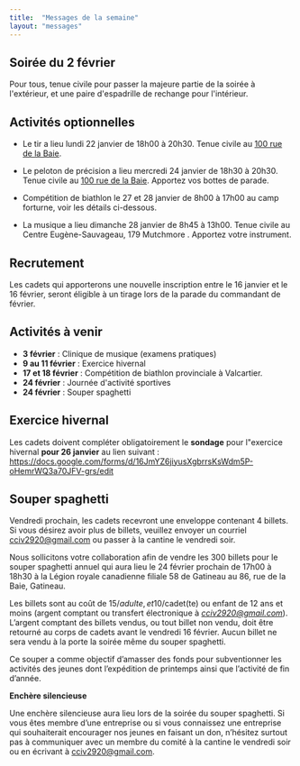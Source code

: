 ```yaml
---
title:  "Messages de la semaine"
layout: "messages"
---
```


## Soirée du 2 février

Pour tous, tenue civile pour passer la majeure partie de la soirée à l'extérieur, et une paire d'espadrille de rechange pour l'intérieur.


## Activités optionnelles

- Le tir a lieu lundi 22 janvier de 18h00 à 20h30. Tenue civile au [100 rue de la Baie](/information/comment-nous-rejoindre/).

- Le peloton de précision a lieu mercredi 24 janvier de 18h30 à 20h30. Tenue civile au [100 rue de la Baie](/information/comment-nous-rejoindre/). Apportez vos bottes de parade. 

- Compétition de biathlon le 27 et 28 janvier de 8h00 à 17h00 au camp forturne, voir les détails ci-dessous.

- La musique a lieu dimanche 28 janvier de 8h45 à 13h00. Tenue civile au Centre Eugène-Sauvageau, 179 Mutchmore . Apportez votre instrument. 


## Recrutement

Les cadets qui apporterons une nouvelle inscription entre le 16 janvier et le 16 février, seront éligible à un tirage lors de la parade du commandant de février.


## Activités à venir

- **3 février** : Clinique de musique (examens pratiques) 
- **9 au 11 février** : Exercice hivernal
- **17 et 18 février** : Compétition de biathlon provinciale à Valcartier.
- **24 février** : Journée d'activité sportives
- **24 février** : Souper spaghetti


## Exercice hivernal

Les cadets doivent compléter obligatoirement le **sondage** pour l"exercice hivernal **pour 26 janvier** au lien suivant : <https://docs.google.com/forms/d/16JmYZ6jiyusXgbrrsKsWdm5P-oHemrWQ3a70JFV-grs/edit>


## Souper spaghetti

Vendredi prochain, les cadets recevront une enveloppe contenant 4 billets. Si vous désirez avoir plus de billets, veuillez envoyer un courriel <cciv2920@gmail.com> ou passer à la cantine le vendredi soir.

Nous sollicitons votre collaboration afin de vendre les 300 billets pour le souper spaghetti annuel qui aura lieu le 24 février prochain de 17h00 à 18h30 à la Légion royale canadienne filiale 58 de Gatineau au 86, rue de la Baie, Gatineau.

Les billets sont au coût de 15$/adulte, et 10$/cadet(te) ou enfant de 12 ans et moins (argent comptant ou transfert électronique à *cciv2920@gmail.com*). L’argent comptant des billets vendus, ou tout billet non vendu, doit être retourné au corps de cadets avant le vendredi 16 février. Aucun billet ne sera vendu à la porte la soirée même du souper spaghetti.

Ce souper a comme objectif d’amasser des fonds pour subventionner les activités des jeunes dont l’expédition de printemps ainsi que l’activité de fin d’année.

**Enchère silencieuse**

Une enchère silencieuse aura lieu lors de la soirée du souper spaghetti. Si vous êtes membre d’une entreprise ou si vous connaissez une entreprise qui souhaiterait encourager nos jeunes en faisant un don, n’hésitez surtout pas à communiquer avec un membre du comité à la cantine le vendredi soir ou en écrivant à <cciv2920@gmail.com>.

